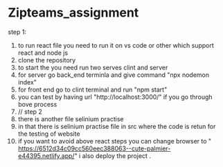 # Zipteams_assignment

step 1:
1. to run react file you need to run it on vs code or other which support react and node js
2. clone the repository 
3. to start the you need run two serves clint and server
4. for server go back_end terminla and give command "npx nodemon index"
5. for front end go to clint terminal and run "npm start"
6. you can test by having url "http://localhost:3000/" if you go through bove process
7. // step 2
8. there is another file selinium practise
9. in that there is selinium practise file in src where the code is retun for the testing of website
10. if you want to avoid above react steps you can change browser to " https://6512d34c09cc560eec388063--cute-palmier-e44395.netlify.app/"  i also deploy the project .
